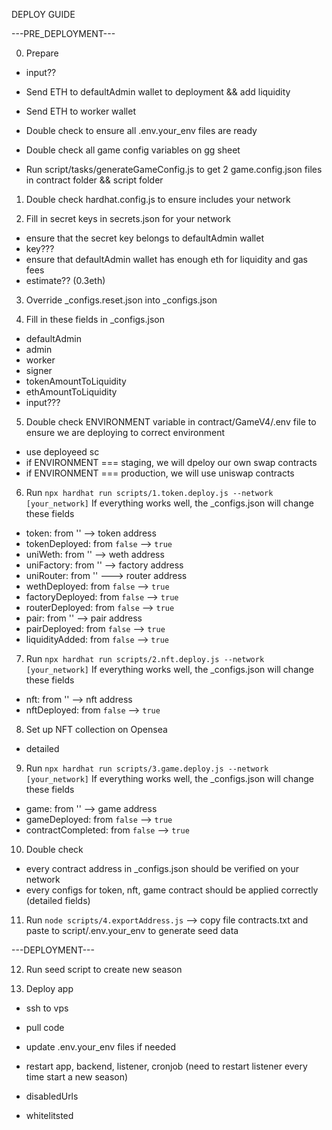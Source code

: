 DEPLOY GUIDE

---PRE_DEPLOYMENT---

0. Prepare

- input??
- Send ETH to defaultAdmin wallet to deployment && add liquidity
- Send ETH to worker wallet

- Double check to ensure all .env.your_env files are ready
- Double check all game config variables on gg sheet
- Run script/tasks/generateGameConfig.js to get 2 game.config.json files in contract folder && script folder

1. Double check hardhat.config.js to ensure includes your network

2. Fill in secret keys in secrets.json for your network

- ensure that the secret key belongs to defaultAdmin wallet
- key???
- ensure that defaultAdmin wallet has enough eth for liquidity and gas fees
- estimate?? (0.3eth)

3. Override \_configs.reset.json into \_configs.json

4. Fill in these fields in \_configs.json

- defaultAdmin
- admin
- worker
- signer
- tokenAmountToLiquidity
- ethAmountToLiquidity
- input???

5. Double check ENVIRONMENT variable in contract/GameV4/.env file to ensure we are deploying to correct environment

- use deployeed sc
- if ENVIRONMENT === staging, we will dpeloy our own swap contracts
- if ENVIRONMENT === production, we will use uniswap contracts

6. Run `npx hardhat run scripts/1.token.deploy.js --network [your_network]`
   If everything works well, the \_configs.json will change these fields

- token: from '' --> token address
- tokenDeployed: from `false` --> `true`
- uniWeth: from '' --> weth address
- uniFactory: from '' --> factory address
- uniRouter: from '' ---> router address
- wethDeployed: from `false` --> `true`
- factoryDeployed: from `false` --> `true`
- routerDeployed: from `false` --> `true`
- pair: from '' --> pair address
- pairDeployed: from `false` --> `true`
- liquidityAdded: from `false` --> `true`

7. Run `npx hardhat run scripts/2.nft.deploy.js --network [your_network]`
   If everything works well, the \_configs.json will change these fields

- nft: from '' --> nft address
- nftDeployed: from `false` --> `true`

8. Set up NFT collection on Opensea

- detailed

9. Run `npx hardhat run scripts/3.game.deploy.js --network [your_network]`
   If everything works well, the \_configs.json will change these fields

- game: from '' --> game address
- gameDeployed: from `false` --> `true`
- contractCompleted: from `false` --> `true`

10. Double check

- every contract address in \_configs.json should be verified on your network
- every configs for token, nft, game contract should be applied correctly (detailed fields)

11. Run `node scripts/4.exportAddress.js`
    --> copy file contracts.txt and paste to script/.env.your_env to generate seed data

---DEPLOYMENT---

12. Run seed script to create new season

13. Deploy app

- ssh to vps
- pull code
- update .env.your_env files if needed
- restart app, backend, listener, cronjob (need to restart listener every time start a new season)

- disabledUrls
- whitelitsted

